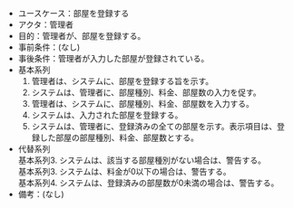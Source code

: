- ユースケース：部屋を登録する
- アクタ：管理者
- 目的：管理者が、部屋を登録する。
- 事前条件：(なし)
- 事後条件：管理者が入力した部屋が登録されている。
- 基本系列
  1. 管理者は、システムに、部屋を登録する旨を示す。
  2. システムは、管理者に、部屋種別、料金、部屋数の入力を促す。
  3. 管理者は、システムに、部屋種別、料金、部屋数を入力する。
  4. システムは、入力された部屋を登録する。
  5. システムは、管理者に、登録済みの全ての部屋を示す。表示項目は、登録した部屋の部屋種別、料金、部屋数とする。
- 代替系列\
  基本系列3. システムは、該当する部屋種別がない場合は、警告する。\
  基本系列3. システムは、料金が0以下の場合は、警告する。\
  基本系列4. システムは、登録済みの部屋数が0未満の場合は、警告する。
- 備考：(なし)
